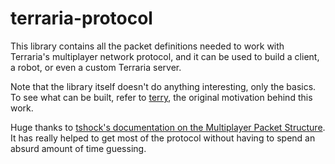 # terraria-protocol

This library contains all the packet definitions needed to work with
Terraria's multiplayer network protocol, and it can be used to build
a client, a robot, or even a custom Terraria server.

Note that the library itself doesn't do anything interesting, only the basics.
To see what can be built, refer to [terry], the original motivation behind
this work.

Huge thanks to [tshock's documentation on the Multiplayer Packet Structure][ts-mps].
It has really helped to get most of the protocol without having to spend an
absurd amount of time guessing.

[terry]: https://github.com/Lonami/terry
[ts-mps]: https://tshock.readme.io/docs/multiplayer-packet-structure
